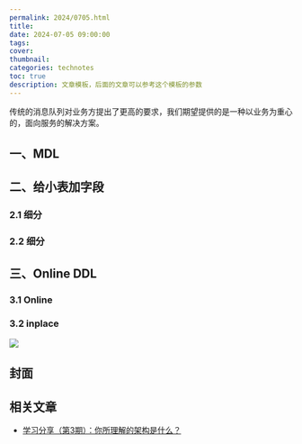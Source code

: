 ```yaml
---
permalink: 2024/0705.html
title: 
date: 2024-07-05 09:00:00
tags: 
cover: 
thumbnail: 
categories: technotes
toc: true
description: 文章模板，后面的文章可以参考这个模板的参数
---
```


传统的消息队列对业务方提出了更高的要求，我们期望提供的是一种以业务为重心的，面向服务的解决方案。

<!-- more -->

## 一、MDL



## 二、给小表加字段



### 2.1 细分



### 2.2 细分



## 三、Online DDL

### 3.1 Online

### 3.2 inplace



![](https://technotes.oss-cn-shenzhen.aliyuncs.com/2023/202303052135542.gif)

## 封面



## 相关文章

- [学习分享（第3期）：你所理解的架构是什么？](https://mp.weixin.qq.com/s/ao9-DW3tXw25AW6D96m5LQ)

